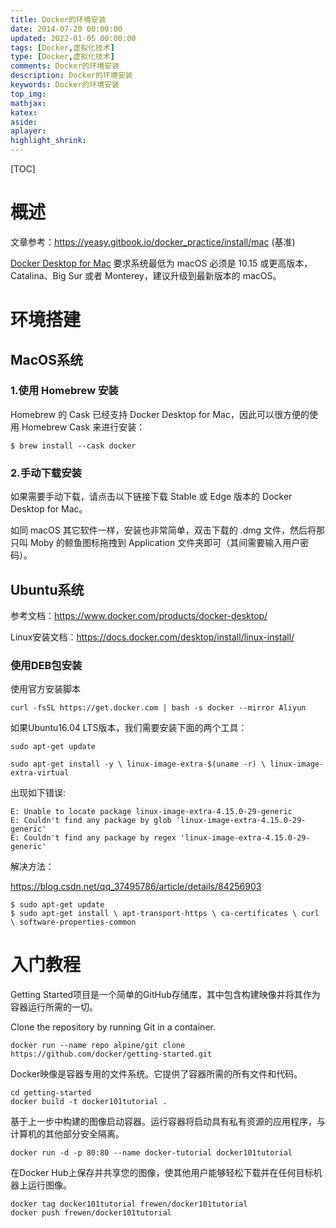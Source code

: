 ```yaml
---
title: Docker的环境安装
date: 2014-07-20 00:00:00
updated: 2022-01-05 00:00:00
tags: [Docker,虚拟化技术]
type: [Docker,虚拟化技术]
comments: Docker的环境安装
description: Docker的环境安装
keywords: Docker的环境安装
top_img:
mathjax:
katex:
aside:
aplayer:
highlight_shrink:
---
```


[TOC]

# 概述

文章参考：https://yeasy.gitbook.io/docker_practice/install/mac (基准)

[Docker Desktop for Mac](https://docs.docker.com/docker-for-mac/) 要求系统最低为 macOS 必须是 10.15 或更高版本， Catalina、Big Sur 或者 Monterey，建议升级到最新版本的 macOS。

# 环境搭建

## MacOS系统

### 1.使用 Homebrew 安装

Homebrew 的 Cask 已经支持 Docker Desktop for Mac，因此可以很方便的使用 Homebrew Cask 来进行安装：


```shell
$ brew install --cask docker
```
### 2.手动下载安装

如果需要手动下载，请点击以下链接下载 Stable 或 Edge 版本的 Docker Desktop for Mac。


如同 macOS 其它软件一样，安装也非常简单，双击下载的 .dmg 文件，然后将那只叫 Moby 的鲸鱼图标拖拽到 Application 文件夹即可（其间需要输入用户密码）。

## Ubuntu系统

参考文档：https://www.docker.com/products/docker-desktop/

Linux安装文档：https://docs.docker.com/desktop/install/linux-install/

### 使用DEB包安装



使用官方安装脚本

```
curl -fsSL https://get.docker.com | bash -s docker --mirror Aliyun
```




如果Ubuntu16.04 LTS版本，我们需要安装下面的两个工具：

```
sudo apt-get update

sudo apt-get install -y \ linux-image-extra-$(uname -r) \ linux-image-extra-virtual
```

出现如下错误:

```
E: Unable to locate package linux-image-extra-4.15.0-29-generic
E: Couldn't find any package by glob 'linux-image-extra-4.15.0-29-generic'
E: Couldn't find any package by regex 'linux-image-extra-4.15.0-29-generic'
```

解决方法：

https://blog.csdn.net/qq_37495786/article/details/84256903


```
$ sudo apt-get update￼       
$ sudo apt-get install \ apt-transport-https \ ca-certificates \ curl \ software-properties-common 
```





# 入门教程

Getting Started项目是一个简单的GitHub存储库，其中包含构建映像并将其作为容器运行所需的一切。

Clone the repository by running Git in a container.

```shell
docker run --name repo alpine/git clone https://github.com/docker/getting-started.git
```

Docker映像是容器专用的文件系统。它提供了容器所需的所有文件和代码。

```shell
cd getting-started
docker build -t docker101tutorial .
```

基于上一步中构建的图像启动容器。运行容器将启动具有私有资源的应用程序，与计算机的其他部分安全隔离。

```
docker run -d -p 80:80 --name docker-tutorial docker101tutorial
```

在Docker Hub上保存并共享您的图像，使其他用户能够轻松下载并在任何目标机器上运行图像。

```shell
docker tag docker101tutorial frewen/docker101tutorial
docker push frewen/docker101tutorial
```



